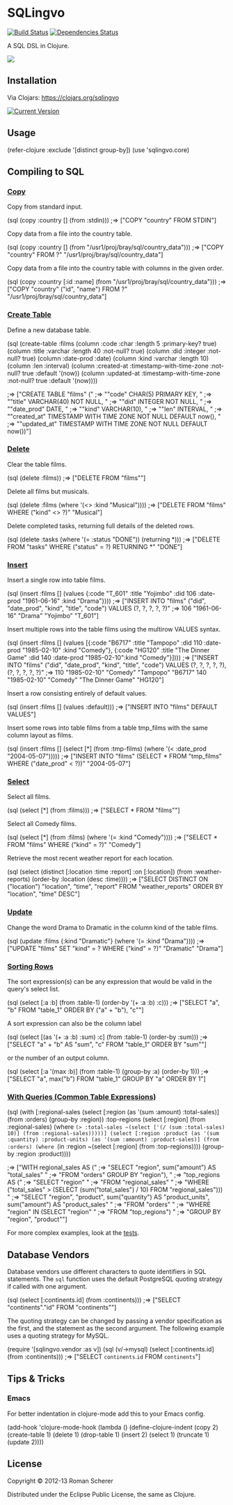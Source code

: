 # SQLingvo
  [![Build Status](https://travis-ci.org/r0man/sqlingvo.png)](https://travis-ci.org/r0man/sqlingvo)
  [![Dependencies Status](http://jarkeeper.com/r0man/sqlingvo/status.png)](http://jarkeeper.com/r0man/sqlingvo)

A SQL DSL in Clojure.

![](http://imgs.xkcd.com/comics/exploits_of_a_mom.png)

## Installation

Via Clojars: https://clojars.org/sqlingvo

[![Current Version](https://clojars.org/sqlingvo/latest-version.svg)](https://clojars.org/sqlingvo)

## Usage

(refer-clojure :exclude '[distinct group-by])
(use 'sqlingvo.core)

## Compiling to SQL

### [Copy](http://www.postgresql.org/docs/9.3/static/sql-copy.html)

Copy from standard input.

(sql (copy :country []
(from :stdin)))
;=> ["COPY \"country\" FROM STDIN"]

Copy data from a file into the country table.

(sql (copy :country []
(from "/usr1/proj/bray/sql/country_data")))
;=> ["COPY \"country\" FROM ?" "/usr1/proj/bray/sql/country_data"]

Copy data from a file into the country table with columns in the given order.

(sql (copy :country [:id :name]
(from "/usr1/proj/bray/sql/country_data")))
;=> ["COPY \"country\" (\"id\", \"name\") FROM ?" "/usr1/proj/bray/sql/country_data"]

### [Create Table](http://www.postgresql.org/docs/9.3/static/sql-createtable.html)

Define a new database table.

(sql (create-table :films
(column :code :char :length 5 :primary-key? true)
(column :title :varchar :length 40 :not-null? true)
(column :did :integer :not-null? true)
(column :date-prod :date)
(column :kind :varchar :length 10)
(column :len :interval)
(column :created-at :timestamp-with-time-zone :not-null? true :default '(now))
(column :updated-at :timestamp-with-time-zone :not-null? true :default '(now))))

;=> ["CREATE TABLE \"films\" ("
;=>  "\"code\" CHAR(5) PRIMARY KEY, "
;=>  "\"title\" VARCHAR(40) NOT NULL, "
;=>  "\"did\" INTEGER NOT NULL, "
;=>  "\"date_prod\" DATE, "
;=>  "\"kind\" VARCHAR(10), "
;=>  "\"len\" INTERVAL, "
;=>  "\"created_at\" TIMESTAMP WITH TIME ZONE NOT NULL DEFAULT now(), "
;=>  "\"updated_at\" TIMESTAMP WITH TIME ZONE NOT NULL DEFAULT now())"]

### [Delete](http://www.postgresql.org/docs/9.3/static/sql-delete.html)

Clear the table films.

(sql (delete :films))
;=> ["DELETE FROM \"films\""]

Delete all films but musicals.

(sql (delete :films
(where '(<> :kind "Musical"))))
;=> ["DELETE FROM \"films\" WHERE (\"kind\" <> ?)" "Musical"]

Delete completed tasks, returning full details of the deleted rows.

(sql (delete :tasks
(where '(= :status "DONE"))
(returning *)))
;=> ["DELETE FROM \"tasks\" WHERE (\"status\" = ?) RETURNING *" "DONE"]

### [Insert](http://www.postgresql.org/docs/9.3/static/sql-insert.html)

Insert a single row into table films.

(sql (insert :films []
(values {:code "T_601" :title "Yojimbo" :did 106 :date-prod "1961-06-16" :kind "Drama"})))
;=> ["INSERT INTO \"films\" (\"did\", \"date_prod\", \"kind\", \"title\", \"code\") VALUES (?, ?, ?, ?, ?)"
;=>  106 "1961-06-16" "Drama" "Yojimbo" "T_601"]

Insert multiple rows into the table films using the multirow VALUES syntax.

(sql (insert :films []
(values [{:code "B6717" :title "Tampopo" :did 110 :date-prod "1985-02-10" :kind "Comedy"},
{:code "HG120" :title "The Dinner Game" :did 140 :date-prod "1985-02-10":kind "Comedy"}])))
;=> ["INSERT INTO \"films\" (\"did\", \"date_prod\", \"kind\", \"title\", \"code\") VALUES (?, ?, ?, ?, ?), (?, ?, ?, ?, ?)"
;=>  110 "1985-02-10" "Comedy" "Tampopo" "B6717" 140 "1985-02-10" "Comedy" "The Dinner Game" "HG120"]

Insert a row consisting entirely of default values.

(sql (insert :films []
(values :default)))
;=> ["INSERT INTO \"films\" DEFAULT VALUES"]

Insert some rows into table films from a table tmp_films with the same column layout as films.

(sql (insert :films []
(select [*]
(from :tmp-films)
(where '(< :date_prod "2004-05-07")))))
;=> ["INSERT INTO \"films\" (SELECT * FROM \"tmp_films\" WHERE (\"date_prod\" < ?))" "2004-05-07"]

### [Select](http://www.postgresql.org/docs/9.3/static/sql-select.html)

Select all films.

(sql (select [*] (from :films)))
;=> ["SELECT * FROM \"films\""]

Select all Comedy films.

(sql (select [*]
(from :films)
(where '(= :kind "Comedy"))))
;=> ["SELECT * FROM \"films\" WHERE (\"kind\" = ?)" "Comedy"]

Retrieve the most recent weather report for each location.

(sql (select (distinct [:location :time :report] :on [:location])
(from :weather-reports)
(order-by :location (desc :time))))
;=> ["SELECT DISTINCT ON (\"location\") \"location\", \"time\", \"report\" FROM \"weather_reports\" ORDER BY \"location\", \"time\" DESC"]

### [Update](http://www.postgresql.org/docs/9.3/static/sql-update.html)

Change the word Drama to Dramatic in the column kind of the table films.

(sql (update :films {:kind "Dramatic"}
(where '(= :kind "Drama"))))
;=> ["UPDATE \"films\" SET \"kind\" = ? WHERE (\"kind\" = ?)" "Dramatic" "Drama"]

### [Sorting Rows](http://www.postgresql.org/docs/9.3/static/queries-order.html)

The sort expression(s) can be any expression that would be valid in the query's select list.

(sql (select [:a :b]
(from :table-1)
(order-by '(+ :a :b) :c)))
;=> ["SELECT \"a\", \"b\" FROM \"table_1\" ORDER BY (\"a\" + \"b\"), \"c\""]

A sort expression can also be the column label

(sql (select [(as '(+ :a :b) :sum) :c]
(from :table-1)
(order-by :sum)))
;=> ["SELECT \"a\" + \"b\" AS \"sum\", \"c\" FROM \"table_1\" ORDER BY \"sum\""]

or the number of an output column.

(sql (select [:a '(max :b)]
(from :table-1)
(group-by :a)
(order-by 1)))
;=> ["SELECT \"a\", max(\"b\") FROM \"table_1\" GROUP BY \"a\" ORDER BY 1"]

### [With Queries (Common Table Expressions)](http://www.postgresql.org/docs/9.3/static/queries-with.html)

(sql (with [:regional-sales
(select [:region (as '(sum :amount) :total-sales)]
(from :orders)
(group-by :region))
:top-regions
(select [:region]
(from :regional-sales)
(where `(> :total-sales
~(select ['(/ (sum :total-sales) 10)]
(from :regional-sales)))))]
(select [:region :product
(as '(sum :quantity) :product-units)
(as '(sum :amount) :product-sales)]
(from :orders)
(where `(in :region ~(select [:region]
(from :top-regions))))
(group-by :region :product))))

;=> ["WITH regional_sales AS ("
;=>  "SELECT \"region\", sum(\"amount\") AS \"total_sales\" "
;=>  "FROM \"orders\" GROUP BY \"region\"), "
;=>  "top_regions AS ("
;=>  "SELECT \"region\" "
;=>  "FROM \"regional_sales\" "
;=>  "WHERE (\"total_sales\" > (SELECT (sum(\"total_sales\") / 10) FROM \"regional_sales\"))) "
;=>  "SELECT \"region\", \"product\", sum(\"quantity\") AS \"product_units\", sum(\"amount\") AS \"product_sales\" "
;=>  "FROM \"orders\" "
;=>  "WHERE \"region\" IN (SELECT \"region\" "
;=>  "FROM \"top_regions\") "
;=>  "GROUP BY \"region\", \"product\""]

For more complex examples, look at the [tests](https://github.com/r0man/sqlingvo/blob/master/test/sqlingvo/core_test.clj).

## Database Vendors

Database vendors use different characters to quote identifiers in SQL
statements. The `sql` function uses the default PostgreSQL quoting
strategy if called with one argument.

(sql (select [:continents.id] (from :continents)))
;=> ["SELECT \"continents\".\"id\" FROM \"continents\""]

The quoting strategy can be changed by passing a vendor specification
as the first, and the statement as the second argument. The following
example uses a quoting strategy for MySQL.

(require '[sqlingvo.vendor :as v])
(sql (v/->mysql) (select [:continents.id] (from :continents)))
;=> ["SELECT `continents`.`id` FROM `continents`"]

## Tips & Tricks

### Emacs

For better indentation in clojure-mode add this to your Emacs config.

(add-hook
'clojure-mode-hook
(lambda ()
(define-clojure-indent
(copy 2)
(create-table 1)
(delete 1)
(drop-table 1)
(insert 2)
(select 1)
(truncate 1)
(update 2))))

## License

Copyright © 2012-13 Roman Scherer

Distributed under the Eclipse Public License, the same as Clojure.
